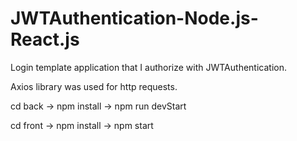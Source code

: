 # JWTAuthentication-Node.js-React.js
Login template application that I authorize with JWTAuthentication.

Axios library was used for http requests.

cd back -> npm install -> npm run devStart

cd front -> npm install -> npm start
